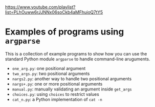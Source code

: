 https://www.youtube.com/playlist?list=PLhOuww6rJJNNx06soCkb4aMFhuioQ7tY5

# Examples of programs using `argparse`

This is a collection of example programs to show how you can use the standard Python module `argparse` to handle command-line aruguments.

* `one_arg.py`: one positional argument
* `two_args.py`: two positional arguments
* `nargs2.py`: another way to handle two positional arguments
* `nargs+.py`: one or more positional arguments
* `manual.py`: manually validating an argument inside `get_args`
* `choices.py`: using `choices` to restrict values
* `cat_n.py`: a Python implementation of `cat -n`

